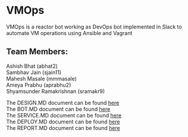 # VMOps
VMOps is a reactor bot working as DevOps bot implemented in Slack to automate VM operations using Ansible and Vagrant


## Team Members:
Ashish Bhat (abhat2)  
Sambhav Jain (sjain11)  
Mahesh Masale (mmmasale)  
Ameya Prabhu (aprabhu2)  
Shyamsunder Ramakrishnan (sramakr9)  

The DESIGN.MD document can be found [here](https://github.ncsu.edu/sjain11/VMOps/blob/master/DESIGN.md)  
The BOT.MD document can be found [here](https://github.ncsu.edu/sjain11/VMOps/blob/master/BOT.md)  
The SERVICE.MD document can be found [here](https://github.ncsu.edu/sjain11/VMOps/blob/master/SERVICE.md)  
The DEPLOY.MD document can be found [here](https://github.ncsu.edu/sjain11/VMOps/blob/master/DEPLOY.md)  
The REPORT.MD document can be found [here](https://github.ncsu.edu/sjain11/VMOps/blob/master/REPORT.md)

